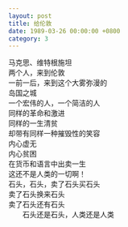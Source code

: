```yaml
---
layout: post
title: 给伦敦
date: 1989-03-26 00:00:00 +0800
category: 3
---
```


马克思、维特根施坦<br>
两个人，来到伦敦<br>
一前一后，来到这个大雾弥漫的<br>
岛国之城<br>
一个宏伟的人，一个简洁的人<br>
同样的革命和激进<br>
同样的一生清贫<br>
却带有同样一种摧毁性的笑容<br>
内心虚无<br>
内心贫困<br>
在货币和语言中出卖一生<br>
这还不是人类的一切啊！<br>
石头，石头，卖了石头买石头<br>
卖了石头换来石头<br>
卖了石头还有石头<br>
　　石头还是石头，人类还是人类